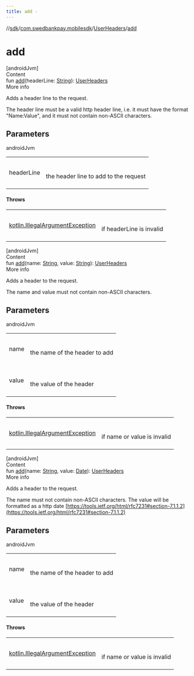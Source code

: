 ```yaml
---
title: add -
---
```

//[sdk](../../../index)/[com.swedbankpay.mobilesdk](../index)/[UserHeaders](index)/[add](add)



# add  
[androidJvm]  
Content  
fun [add](add)(headerLine: [String](https://kotlinlang.org/api/latest/jvm/stdlib/kotlin/-string/index.html)): [UserHeaders](index)  
More info  


Adds a header line to the request.



The header line must be a valid http header line, i.e. it must have the format "Name:Value", and it must not contain non-ASCII characters.



## Parameters  
  
androidJvm  
  
| | |
|---|---|
| <a name="com.swedbankpay.mobilesdk/UserHeaders/add/#kotlin.String/PointingToDeclaration/"></a>headerLine| <a name="com.swedbankpay.mobilesdk/UserHeaders/add/#kotlin.String/PointingToDeclaration/"></a><br><br>the header line to add to the request<br><br>|
  


#### Throws  
  
| | |
|---|---|
| <a name="com.swedbankpay.mobilesdk/UserHeaders/add/#kotlin.String/PointingToDeclaration/"></a>[kotlin.IllegalArgumentException](https://kotlinlang.org/api/latest/jvm/stdlib/kotlin/-illegal-argument-exception/index.html)| <a name="com.swedbankpay.mobilesdk/UserHeaders/add/#kotlin.String/PointingToDeclaration/"></a><br><br>if headerLine is invalid<br><br>|
  


[androidJvm]  
Content  
fun [add](add)(name: [String](https://kotlinlang.org/api/latest/jvm/stdlib/kotlin/-string/index.html), value: [String](https://kotlinlang.org/api/latest/jvm/stdlib/kotlin/-string/index.html)): [UserHeaders](index)  
More info  


Adds a header to the request.



The name and value must not contain non-ASCII characters.



## Parameters  
  
androidJvm  
  
| | |
|---|---|
| <a name="com.swedbankpay.mobilesdk/UserHeaders/add/#kotlin.String#kotlin.String/PointingToDeclaration/"></a>name| <a name="com.swedbankpay.mobilesdk/UserHeaders/add/#kotlin.String#kotlin.String/PointingToDeclaration/"></a><br><br>the name of the header to add<br><br>|
| <a name="com.swedbankpay.mobilesdk/UserHeaders/add/#kotlin.String#kotlin.String/PointingToDeclaration/"></a>value| <a name="com.swedbankpay.mobilesdk/UserHeaders/add/#kotlin.String#kotlin.String/PointingToDeclaration/"></a><br><br>the value of the header<br><br>|
  


#### Throws  
  
| | |
|---|---|
| <a name="com.swedbankpay.mobilesdk/UserHeaders/add/#kotlin.String#kotlin.String/PointingToDeclaration/"></a>[kotlin.IllegalArgumentException](https://kotlinlang.org/api/latest/jvm/stdlib/kotlin/-illegal-argument-exception/index.html)| <a name="com.swedbankpay.mobilesdk/UserHeaders/add/#kotlin.String#kotlin.String/PointingToDeclaration/"></a><br><br>if name or value is invalid<br><br>|
  


[androidJvm]  
Content  
fun [add](add)(name: [String](https://kotlinlang.org/api/latest/jvm/stdlib/kotlin/-string/index.html), value: [Date](https://developer.android.com/reference/kotlin/java/util/Date.html)): [UserHeaders](index)  
More info  


Adds a header to the request.



The name must not contain non-ASCII characters. The value will be formatted as a http date [https://tools.ietf.org/html/rfc7231#section-7.1.1.2](https://tools.ietf.org/html/rfc7231#section-7.1.1.2)



## Parameters  
  
androidJvm  
  
| | |
|---|---|
| <a name="com.swedbankpay.mobilesdk/UserHeaders/add/#kotlin.String#java.util.Date/PointingToDeclaration/"></a>name| <a name="com.swedbankpay.mobilesdk/UserHeaders/add/#kotlin.String#java.util.Date/PointingToDeclaration/"></a><br><br>the name of the header to add<br><br>|
| <a name="com.swedbankpay.mobilesdk/UserHeaders/add/#kotlin.String#java.util.Date/PointingToDeclaration/"></a>value| <a name="com.swedbankpay.mobilesdk/UserHeaders/add/#kotlin.String#java.util.Date/PointingToDeclaration/"></a><br><br>the value of the header<br><br>|
  


#### Throws  
  
| | |
|---|---|
| <a name="com.swedbankpay.mobilesdk/UserHeaders/add/#kotlin.String#java.util.Date/PointingToDeclaration/"></a>[kotlin.IllegalArgumentException](https://kotlinlang.org/api/latest/jvm/stdlib/kotlin/-illegal-argument-exception/index.html)| <a name="com.swedbankpay.mobilesdk/UserHeaders/add/#kotlin.String#java.util.Date/PointingToDeclaration/"></a><br><br>if name or value is invalid<br><br>|
  




